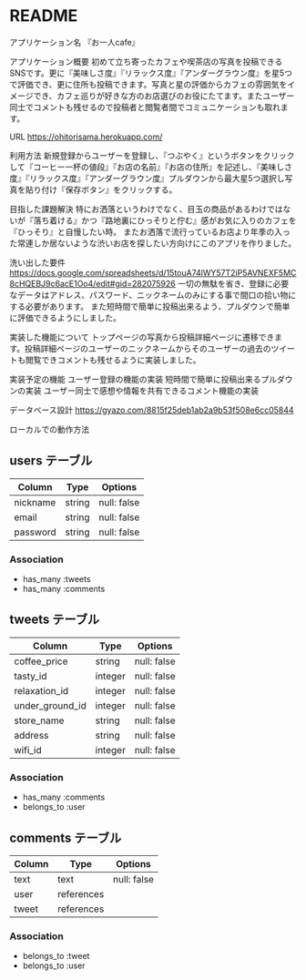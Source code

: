 # README

アプリケーション名
『お一人cafe』

アプリケーション概要
初めて立ち寄ったカフェや喫茶店の写真を投稿できるSNSです。更に『美味しさ度』『リラックス度』『アンダーグラウン度』を星5つで評価でき、更に住所も投稿できます。写真と星の評価からカフェの雰囲気をイメージでき、カフェ巡りが好きな方のお店選びのお役にたてます。またユーザー同士でコメントも残せるので投稿者と閲覧者間でコミュニケーションも取れます。

URL
https://ohitorisama.herokuapp.com/

利用方法
新規登録からユーザーを登録し、『つぶやく』というボタンをクリックして『コーヒー一杯の値段』『お店の名前』『お店の住所』を記述し、『美味しさ度』『リラックス度』『アンダーグラウン度』プルダウンから最大星5つ選択し写真を貼り付け『保存ボタン』をクリックする。

目指した課題解決
特にお洒落というわけでなく、目玉の商品があるわけではないが『落ち着ける』かつ『路地裏にひっそりと佇む』感がお気に入りのカフェを『ひっそり』と自慢したい時。
またお洒落で流行っているお店より年季の入った常連しか居ないような渋いお店を探したい方向けにこのアプリを作りました。

洗い出した要件
https://docs.google.com/spreadsheets/d/15touA74lWY57T2iP5AVNEXF5MC8cHQEBJ9c6acE1Oo4/edit#gid=282075926
一切の無駄を省き、登録に必要なデータはアドレス、パスワード、ニックネームのみにする事で間口の拾い物にする必要があります。
また短時間で簡単に投稿出来るよう、プルダウンで簡単に評価できるようにしました。

実装した機能について
トップページの写真から投稿詳細ページに遷移できます。投稿詳細ページのユーザーのニックネームからそのユーザーの過去のツイートも閲覧できコメントも残せるように実装しました。

実装予定の機能
ユーザー登録の機能の実装
短時間で簡単に投稿出来るプルダウンの実装
ユーザー同士で感想や情報を共有できるコメント機能の実装

データベース設計
https://gyazo.com/8815f25deb1ab2a9b53f508e6cc05844

ローカルでの動作方法




## users テーブル
| Column     | Type   | Options     |
| ---------- | ------ | ----------- |
| nickname   | string | null: false |
| email      | string | null: false |
| password   | string | null: false |

### Association

- has_many :tweets
- has_many :comments

## tweets テーブル

| Column          | Type    | Options     |
| --------------- | ------- | ----------- |
| coffee_price    | string  | null: false |
| tasty_id        | integer | null: false |
| relaxation_id   | integer | null: false |
| under_ground_id | integer | null: false |
| store_name      | string  | null: false |
| address         | string  | null: false |
| wifi_id         | integer | null: false |

### Association

- has_many :comments
- belongs_to :user

## comments テーブル

| Column     | Type       | Options     |
| ---------- | ---------- | ----------- |
| text       | text       | null: false |
| user       | references |             |
| tweet      | references |             |

### Association

- belongs_to :tweet
- belongs_to :user
    

